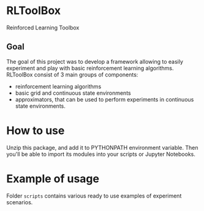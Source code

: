 # RLToolBox
Reinforced Learning Toolbox

## Goal
The goal of this project was to develop a framework allowing to easily experiment and play with basic reinforcement learning algorithms.
RLToolBox consist of 3 main groups of components:
  * reinforcement learning algorithms
  * basic grid and continuous state environments
  * approximators, that can be used to perform experiments in continuous state environments.
  

# How to use
Unzip this package, and add it to PYTHONPATH environment variable.
Then you'll be able to import its modules into your scripts or Jupyter Notebooks.


# Example of usage
Folder `scripts` contains various ready to use examples of experiment scenarios.
